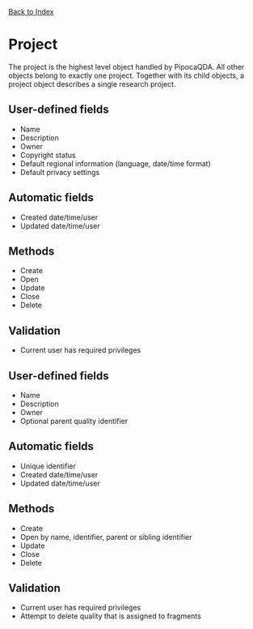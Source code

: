[Back to Index](index.md)

# Project

The project is the highest level object handled by PipocaQDA. All other objects belong to exactly one project. Together with its child objects, a project object describes a single research project.

## User-defined fields

- Name
- Description
- Owner
- Copyright status
- Default regional information (language, date/time format)
- Default privacy settings

## Automatic fields

- Created date/time/user
- Updated date/time/user

## Methods

- Create
- Open
- Update
- Close
- Delete

## Validation

- Current user has required privileges

## User-defined fields

- Name
- Description
- Owner
- Optional parent quality identifier

## Automatic fields

- Unique identifier
- Created date/time/user
- Updated date/time/user

## Methods

- Create
- Open by name, identifier, parent or sibling identifier
- Update
- Close
- Delete

## Validation

- Current user has required privileges
- Attempt to delete quality that is assigned to fragments